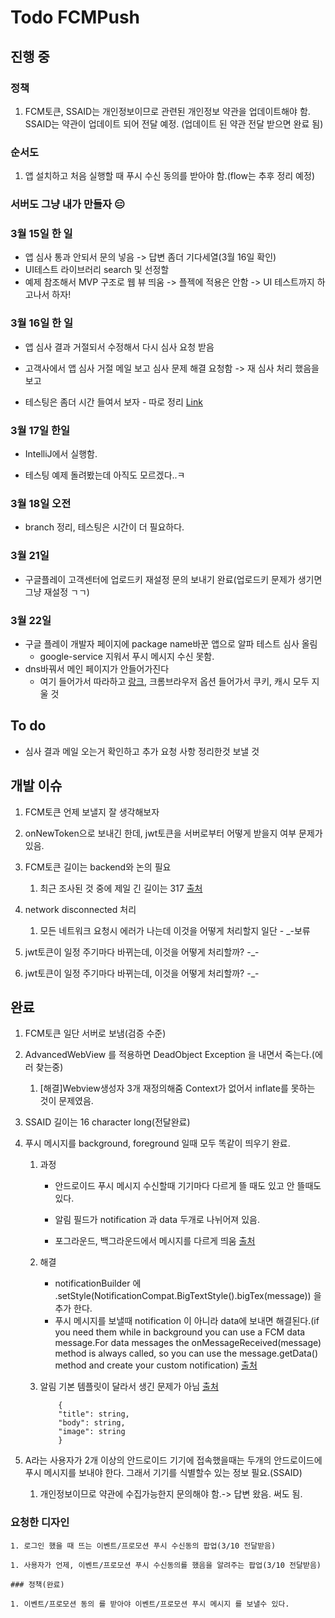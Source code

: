# Todo FCMPush

## 진행 중

### 정책

1. FCM토큰, SSAID는 개인정보이므로 관련된 개인정보 약관을 업데이트해야 함. SSAID는 약관이 업데이트 되어 전달 예정. (업데이트 된 약관 전달 받으면 완료 됨)

### 순서도

1. 앱 설치하고 처음 실행할 때 푸시 수신 동의를 받아야 함.(flow는 추후 정리 예정)

### 서버도 그냥 내가 만들자 :expressionless:

### 3월 15일 한 일

* 앱 심사 통과 안되서 문의 넣음 -> 답변 좀더 기다세열(3월 16일 확인)
* UI테스트 라이브러리 search 및 선정할
* 예제 참조해서 MVP 구조로 웹 뷰 띄움 -> 플젝에 적용은 안함 -> UI 테스트까지 하고나서 하자!

### 3월 16일 한 일

* 앱 심사 결과 거절되서 수정해서 다시 심사 요청 받음

* 고객사에서 앱 심사 거절 메일 보고 심사 문제 해결 요청함 -> 재 심사 처리 했음을 보고

* 테스팅은 좀더 시간 들여서 보자 - 따로 정리 [Link](/Android/TestingApps.md)

### 3월 17일 한일

* IntelliJ에서 실행함.

* 테스팅 예제 돌려봤는데 아직도 모르겠다..ㅋ

### 3월 18일 오전

* branch 정리, 테스팅은 시간이 더 필요하다.

### 3월 21일

* 구글플레이 고객센터에 업로드키 재설정 문의 보내기 완료(업로드키 문제가 생기면 그냥 재설정 ㄱㄱ)

### 3월 22일

* 구글 플레이 개발자 페이지에 package name바꾼 앱으로 알파 테스트 심사 올림
  * google-service 지워서 푸시 메시지 수신 못함.
* dns바꿔서 메인 페이지가 안들어가진다
  * 여기 들어가서 따라하고 [랑크](https://superuser.com/questions/203674/how-to-clear-flush-the-dns-cache-in-google-chrome), 크롬브라우저 옵션 들어가서 쿠키, 캐시 모두 지울 것

## To do

* 심사 결과 메일 오는거 확인하고 추가 요청 사항 정리한것 보낼 것

## 개발 이슈

1. FCM토큰 언제 보낼지 잘 생각해보자

1. onNewToken으로 보내긴 한데, jwt토큰을 서버로부터 어떻게 받을지 여부 문제가 있음.

1. FCM토큰 길이는 backend와 논의 필요
    1. 최근 조사된 것 중에 제일 긴 길이는 317 [출처](https://stackoverflow.com/questions/39959417/what-is-the-maximum-length-of-an-fcm-registration-id-token)

1. network disconnected 처리
    1. 모든 네트워크 요청시 에러가 나는데 이것을 어떻게 처리할지 일단 - _-보류

1. jwt토큰이 일정 주기마다 바뀌는데, 이것을 어떻게 처리할까? -_-

1. jwt토큰이 일정 주기마다 바뀌는데, 이것을 어떻게 처리할까? -_-

## 완료

1. FCM토큰 일단 서버로 보냄(검증 수준)

1. AdvancedWebView 를 적용하면 DeadObject Exception 을 내면서 죽는다.(에러 찾는중)
    1. [해결]Webview생성자 3개 재정의해줌 Context가 없어서 inflate를 못하는 것이 문제였음.

1. SSAID 길이는 16 character long(전달완료)

1. 푸시 메시지를 background, foreground 일때 모두 똑같이 띄우기 완료.  
    1. 과정
        * 안드로이드 푸시 메시지 수신할때 기기마다 다르게 뜰 때도 있고 안 뜰때도 있다.

        * 알림 필드가 notification 과 data 두개로 나뉘어져 있음.

        * 포그라운드, 백그라운드에서 메시지를 다르게 띄움 [출처](https://dongsik93.github.io/til/2021/01/28/til-fcm-push/)
    1. 해결
        * notificationBuilder 에 .setStyle(NotificationCompat.BigTextStyle().bigTex(message)) 을 추가 한다.
        * 푸시 메시지를 보낼때 notification 이 아니라 data에 보내면 해결된다.(if you need them while in background you can use a FCM data message.For data messages the onMessageReceived(message) method is always called, so you can use the message.getData() method and create your custom notification) [출처](https://stackoverflow.com/questions/38504078/firebase-expandable-notification-show-image-when-app-is-in-background)
    1. 알림 기본 템플릿이 달라서 생긴 문제가 아님 [출처](https://firebase.google.com/docs/reference/fcm/rest/v1/projects.messages#notification)

        ```
            {
            "title": string,
            "body": string,
            "image": string
            }
        ```

1. A라는 사용자가 2개 이상의 안드로이드 기기에 접속했을때는 두개의 안드로이드에 푸시 메시지를 보내야 한다. 그래서 기기를 식별할수 있는 정보 필요.(SSAID)
    1. 개인정보이므로 약관에 수집가능한지 문의해야 함.-> 답변 왔음. 써도 됨.

### 요청한 디자인

    1. 로그인 했을 때 뜨는 이벤트/프로모션 푸시 수신동의 팝업(3/10 전달받음)

    1. 사용자가 언제, 이벤트/프로모션 푸시 수신동의를 했음을 알려주는 팝업(3/10 전달받음)

    ### 정책(완료)

    1. 이벤트/프로모션 동의 를 받아야 이벤트/프로모션 푸시 메시지 를 보낼수 있다.
